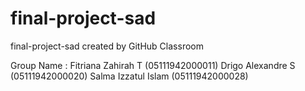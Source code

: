 # final-project-sad
final-project-sad created by GitHub Classroom

Group Name : 
Fitriana Zahirah T (05111942000011)
Drigo Alexandre S (05111942000020)
Salma Izzatul Islam (05111942000028)
